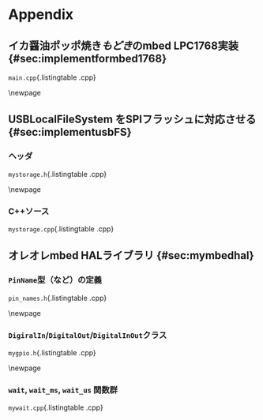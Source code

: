 # Appendix

## イカ醤油ポッポ焼き*もどき*のmbed LPC1768実装 {#sec:implementformbed1768}
`main.cpp`{.listingtable .cpp}

\newpage
## USBLocalFileSystem をSPIフラッシュに対応させる {#sec:implementusbFS}
### ヘッダ
`mystorage.h`{.listingtable .cpp}

\newpage
### C++ソース
`mystorage.cpp`{.listingtable .cpp}

## オレオレmbed HALライブラリ {#sec:mymbedhal}
### `PinName`型（など）の定義
`pin_names.h`{.listingtable .cpp}

\newpage
### `DigiralIn`/`DigitalOut`/`DigitalInOut`クラス
`mygpio.h`{.listingtable .cpp}

\newpage
### `wait`, `wait_ms`, `wait_us` 関数群
`mywait.cpp`{.listingtable .cpp}

<!--
\newpage
### `Serial`クラス
`myserial.h`{.listingtable .cpp}
 -->
<!--
## セカンダリブートローダの設定ファイル
### デバッグ用`ini`ファイル
`bootloader.ini`{.listingtable .ini}

### リンカスクリプト（`sct`ファイル）
`bootloader.sct`{.listingtable .ld}
 -->
